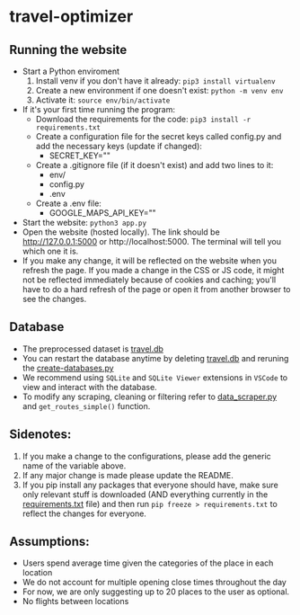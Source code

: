 # travel-optimizer

## Running the website

- Start a Python enviroment
  1. Install venv if you don't have it already: `pip3 install virtualenv`
  2. Create a new environment if one doesn't exist: `python -m venv env`
  3. Activate it: `source env/bin/activate`
- If it's your first time running the program:
  - Download the requirements for the code: `pip3 install -r requirements.txt`
  - Create a configuration file for the secret keys called config.py and add the necessary keys (update if changed):
    - SECRET_KEY="<KEY>"
  - Create a .gitignore file (if it doesn't exist) and add two lines to it:
    - env/
    - config.py
    - .env
  - Create a .env file:
    - GOOGLE_MAPS_API_KEY="<KEY>"
- Start the website: `python3 app.py`
- Open the website (hosted locally). The link should be http://127.0.0.1:5000 or http://localhost:5000. The terminal will tell you which one it is.
- If you make any change, it will be reflected on the website when you refresh the page. If you made a change in the CSS or JS code, it might not be reflected immediately because of cookies and caching; you'll have to do a hard refresh of the page or open it from another browser to see the changes.

## Database
- The preprocessed dataset is [travel.db](/Databases/travel.db)
- You can restart the database anytime by deleting [travel.db](/Databases/travel.db) and reruning the [create-databases.py](/Databases/create-databases.py)
- We recommend using `SQLite` and `SQLite Viewer` extensions in `VSCode` to view and interact with the database.
- To modify any scraping, cleaning or filtering refer to [data_scraper.py](/data_scraper.py) and `get_routes_simple()` function.

## Sidenotes:

1. If you make a change to the configurations, please add the generic name of the variable above.
2. If any major change is made please update the README.
3. If you pip install any packages that everyone should have, make sure only relevant stuff is downloaded (AND everything currently in the [requirements.txt](/requirements.txt) file) and then run `pip freeze > requirements.txt` to reflect the changes for everyone.

## Assumptions:
- Users spend average time given the categories of the place in each location
- We do not account for multiple opening close times throughout the day
- For now, we are only suggesting up to 20 places to the user as optional.
- No flights between locations


